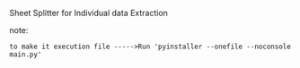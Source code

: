 Sheet Splitter for Individual data Extraction


note: 

    to make it execution file ----->Run 'pyinstaller --onefile --noconsole main.py'